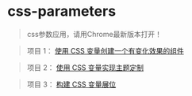 # css-parameters

> css参数应用，请用Chrome最新版本打开！

> 项目 1： [使用 CSS 变量创建一个有变化效果的组件](https://liuyunhe.github.io/css-parameters/ComponentVariationswithCSSVariables.html)

> 项目 2： [使用 CSS 变量实现主题定制](https://liuyunhe.github.io/css-parameters/CSSVariablesSiteTheming.html)

> 项目 3： [构建 CSS 变量展位](https://liuyunhe.github.io/css-parameters/CSSVariablesBooth.html)

